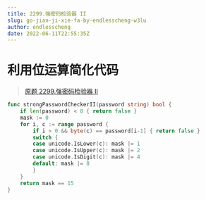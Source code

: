 ```yaml
---
title: 2299.强密码检验器 II
slug: go-jian-ji-xie-fa-by-endlesscheng-w3lu
author: endlesscheng
date: 2022-06-11T22:55:35Z
---
```

# 利用位运算简化代码
 
> [原题 2299.强密码检验器 II](https://leetcode.cn/problems/strong-password-checker-ii)
```go
func strongPasswordCheckerII(password string) bool {
	if len(password) < 8 { return false }
	mask := 0
	for i, c := range password {
		if i > 0 && byte(c) == password[i-1] { return false }
		switch {
		case unicode.IsLower(c): mask |= 1
		case unicode.IsUpper(c): mask |= 2
		case unicode.IsDigit(c): mask |= 4
		default: mask |= 8
		}
	}
	return mask == 15
}
```
